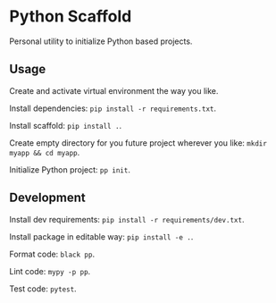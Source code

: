 # Python Scaffold

Personal utility to initialize Python based projects.

## Usage

Create and activate virtual environment the way you like.

Install dependencies: `pip install -r requirements.txt`.

Install scaffold: `pip install .`.

Create empty directory for you future project wherever you like: `mkdir myapp && cd myapp`.

Initialize Python project: `pp init`.

## Development

Install dev requirements: `pip install -r requirements/dev.txt`.

Install package in editable way: `pip install -e .`.

Format code: `black pp`.

Lint code: `mypy -p pp`.

Test code: `pytest`.
